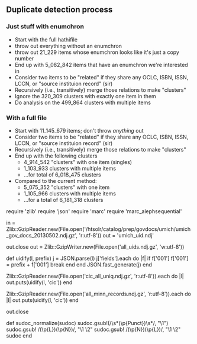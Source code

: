 ## Duplicate detection process

### Just stuff with enumchron

* Start with the full hathifile
* throw out everything without an enumchron
* throw out 21_229 items whose enumchron looks like it's just a copy number
* End up with 5_082_842 items that have an enumchron we're interested in
* Consider two items to be "related" if they share any OCLC, ISBN, ISSN, LCCN, or "source instituion record" (sir)
* Recursively (i.e., transitively) merge those relations to make "clusters"
* Ignore the 320_309 clusters with exactly one item in them
* Do analysis on the 499_864 clusters with multiple items

### With a full file

* Start with 11_145_679 items; don't throw *anything* out
* Consider two items to be "related" if they share any OCLC, ISBN, ISSN, LCCN, or "source instituion record" (sir)
* Recursively (i.e., transitively) merge those relations to make "clusters"
* End up with the following clusters
  * 4_914_542 "clusters" with one item (singles)
  * 1_103_933 clusters with multiple items
  * ...for total of 6_018_475 clusters
* Compared to the current method:
  * 5_075_352 "clusters" with one item
  * 1_105_966 clusters with multiple items
  * ...for a total of 6_181_318 clusters


require 'zlib'
require 'json'
require 'marc'
require 'marc_alephsequential'

in = Zlib::GzipReader.new(File.open('/htsolr/catalog/prep/govdocs/umich/umich_gov_docs_20130502.ndj.gz', 'r:utf-8'))
out = 'umich_uid.ndj'

out.close
out = Zlib::GzipWriter.new(File.open('all_uids.ndj.gz', 'w:utf-8'))

def uidify(l, prefix)
  j = JSON.parse(l)
  j['fields'].each do |f|
    if f['001']
      f['001'] = prefix + f['001']
      break
    end
  end
  JSON.fast_generate(j)
end

Zlib::GzipReader.new(File.open('cic_all_uniq.ndj.gz', 'r:utf-8')).each do |l|
  out.puts(uidify(l, 'cic'))
end

Zlib::GzipReader.new(File.open('all_minn_records.ndj.gz', 'r:utf-8')).each do |l|
  out.puts(uidify(l, 'cic'))
end

out.close


def sudoc_normalize(sudoc)
  sudoc.gsub!(/\s*(\p{Punct})\s*/, "\\1")
  sudoc.gsub! /(\p{L})(\p{N})/, "\\1 \\2"
  sudoc.gsub! /(\p{N})(\p{L})/, "\\1 \\2"
  sudoc
end

